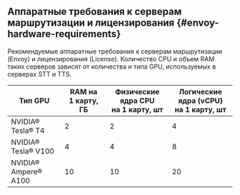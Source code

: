 ## Аппаратные требования к серверам маршрутизации и лицензирования {#envoy-hardware-requirements}

Рекомендуемые аппаратные требования к серверам маршрутизации (Envoy) и лицензирования (License). Количество CPU и объем RAM таких серверов зависят от количества и типа GPU, используемых в серверах STT и TTS.

| Тип GPU | RAM на 1&nbsp;карту, <br>ГБ | Физические ядра CPU<br>на 1&nbsp;карту, шт | Логические ядра (vCPU)<br>на 1&nbsp;карту, шт |
|---|---|---|---|
| NVIDIA® Tesla® T4 | 2 | 2 | 4 |
| NVIDIA® Tesla® V100 | 4 | 4 | 8 |
| NVIDIA® Ampere® A100 | 10 | 10 | 20 |